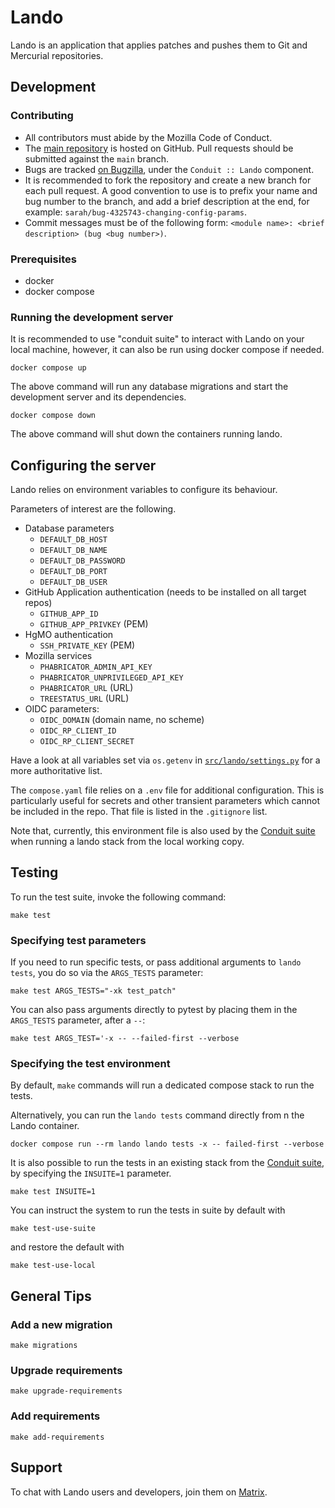 # Lando

Lando is an application that applies patches and pushes them to Git and Mercurial repositories.

## Development

### Contributing

- All contributors must abide by the Mozilla Code of Conduct.
- The [main repository](https://github.com/mozilla-conduit/lando) is hosted on GitHub. Pull requests should be submitted against the `main` branch.
- Bugs are tracked [on Bugzilla](https://bugzilla.mozilla.org), under the `Conduit :: Lando` component.
- It is recommended to fork the repository and create a new branch for each pull request. A good convention to use is to prefix your name and bug number to the branch, and add a brief description at the end, for example: `sarah/bug-4325743-changing-config-params`.
- Commit messages must be of the following form: `<module name>: <brief description> (bug <bug number>)`.

### Prerequisites

- docker
- docker compose

### Running the development server

It is recommended to use "conduit suite" to interact with Lando on your local machine, however, it can also be run using docker compose if needed.

    docker compose up

The above command will run any database migrations and start the development server and its dependencies.

    docker compose down

The above command will shut down the containers running lando.

## Configuring the server

Lando relies on environment variables to configure its behaviour.

Parameters of interest are the following.

- Database parameters
  - `DEFAULT_DB_HOST`
  - `DEFAULT_DB_NAME`
  - `DEFAULT_DB_PASSWORD`
  - `DEFAULT_DB_PORT`
  - `DEFAULT_DB_USER`
- GitHub Application authentication (needs to be installed on all target repos)
  - `GITHUB_APP_ID`
  - `GITHUB_APP_PRIVKEY` (PEM)
- HgMO authentication
  - `SSH_PRIVATE_KEY` (PEM)
- Mozilla services
  - `PHABRICATOR_ADMIN_API_KEY`
  - `PHABRICATOR_UNPRIVILEGED_API_KEY`
  - `PHABRICATOR_URL` (URL)
  - `TREESTATUS_URL` (URL)
- OIDC parameters:
  - `OIDC_DOMAIN` (domain name, no scheme)
  - `OIDC_RP_CLIENT_ID`
  - `OIDC_RP_CLIENT_SECRET`

Have a look at all variables set via `os.getenv` in
[`src/lando/settings.py`](src/lando/settings.py) for a more authoritative list.

The `compose.yaml` file relies on a `.env` file for additional configuration.
This is particularly useful for secrets and other transient parameters which
cannot be included in the repo. That file is listed in the `.gitignore` list.

Note that, currently, this environment file is also used by the [Conduit suite]
when running a lando stack from the local working copy.

## Testing

To run the test suite, invoke the following command:

    make test

### Specifying test parameters

If you need to run specific tests, or pass additional arguments to `lando tests`,
you do so via the `ARGS_TESTS` parameter:

    make test ARGS_TESTS="-xk test_patch"

You can also pass arguments directly to pytest by placing them in the
`ARGS_TESTS` parameter, after a `--`:

    make test ARGS_TEST='-x -- --failed-first --verbose

### Specifying the test environment

By default, `make` commands will run a dedicated compose stack to run the tests.

Alternatively, you can run the `lando tests` command directly from n the Lando container.

    docker compose run --rm lando lando tests -x -- failed-first --verbose

It is also possible to run the tests in an existing stack from the
[Conduit suite], by specifying the `INSUITE=1` parameter.

    make test INSUITE=1

You can instruct the system to run the tests in suite by default with

    make test-use-suite

and restore the default with

    make test-use-local

## General Tips

### Add a new migration

    make migrations

### Upgrade requirements

    make upgrade-requirements

### Add requirements

    make add-requirements

## Support

To chat with Lando users and developers, join them on [Matrix](https://chat.mozilla.org/#/room/#conduit:mozilla.org).

[Conduit suite]: https://github.com/mozilla-conduit/suite
